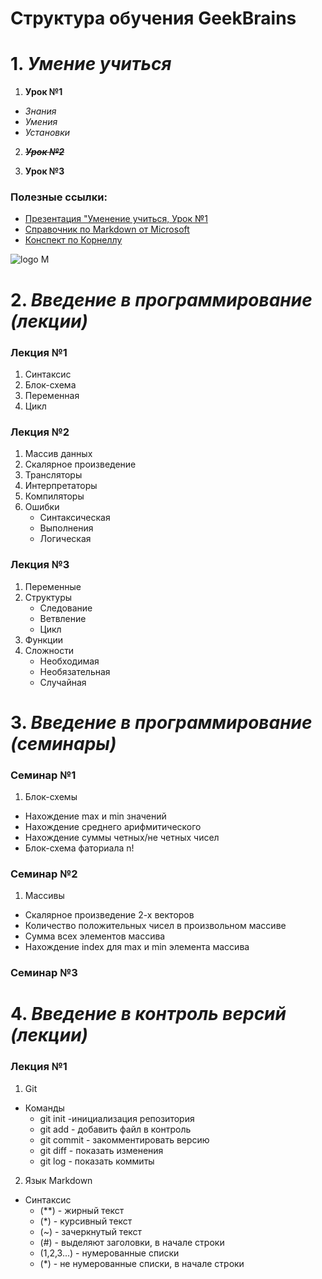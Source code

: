 # Структура обучения GeekBrains
#   1. ___Умение учиться___
1. **Урок №1**
* _Знания_
* _Умения_
* _Установки_

2. ~~***Урок №2***~~

3. **Урок №3**

### Полезные ссылки:
* [Презентация "Уменение учиться, Урок №1](presentation.pdf)
* [Справочник по Markdown от Microsoft](https://learn.microsoft.com/ru-ru/contribute/markdown-reference)
* [Конспект по Корнеллу](abstract.jpg)

![logo M](https://e-cdn-images.dzcdn.net/images/cover/0ef663b9e8070199dc03a02c835b9d37/264x264-000000-80-0-0.jpg)

# 2. ___Введение в программирование (лекции)___
### Лекция №1
1. Синтаксис
2. Блок-схема
3. Переменная
4. Цикл
### Лекция №2
1. Массив данных
2. Скалярное произведение
3. Трансляторы
4. Интерпретаторы
5. Компиляторы
6. Ошибки
    * Синтаксическая
    * Выполнения
    * Логическая
### Лекция №3
1. Переменные
2. Структуры
    * Следование
    * Ветвление
    * Цикл
3. Функции
4. Сложности
    * Необходимая
    * Необязательная
    * Случайная
# 3. ___Введение в программирование (семинары)___
### Семинар №1
1. Блок-схемы

* Нахождение max и min значений
* Нахождение среднего арифмитического
* Нахождение суммы четных/не четных чисел
* Блок-схема фаториала n!
### Семинар №2
1. Массивы

* Скалярное произведение 2-х векторов
* Количество положительных чисел в произвольном массиве
* Сумма всех элементов массива
* Нахождение index для max и min элемента массива
### Семинар №3

# 4. ___Введение в контроль версий (лекции)___
### Лекция №1
1. Git
* Команды
    * git init  -инициализация репозитория
    * git add - добавить файл в контроль
    * git commit - закомментировать версию
    * git diff - показать изменения
    * git log - показать коммиты
2. Язык Markdown
* Синтаксис
    * (**) - жирный текст
    * (*) - курсивный текст
    * (~) - зачеркнутый текст
    * (#) - выделяют заголовки, в начале строки
    * (1,2,3...) - нумерованные списки
    * (*) - не нумерованные списки, в начале строки
